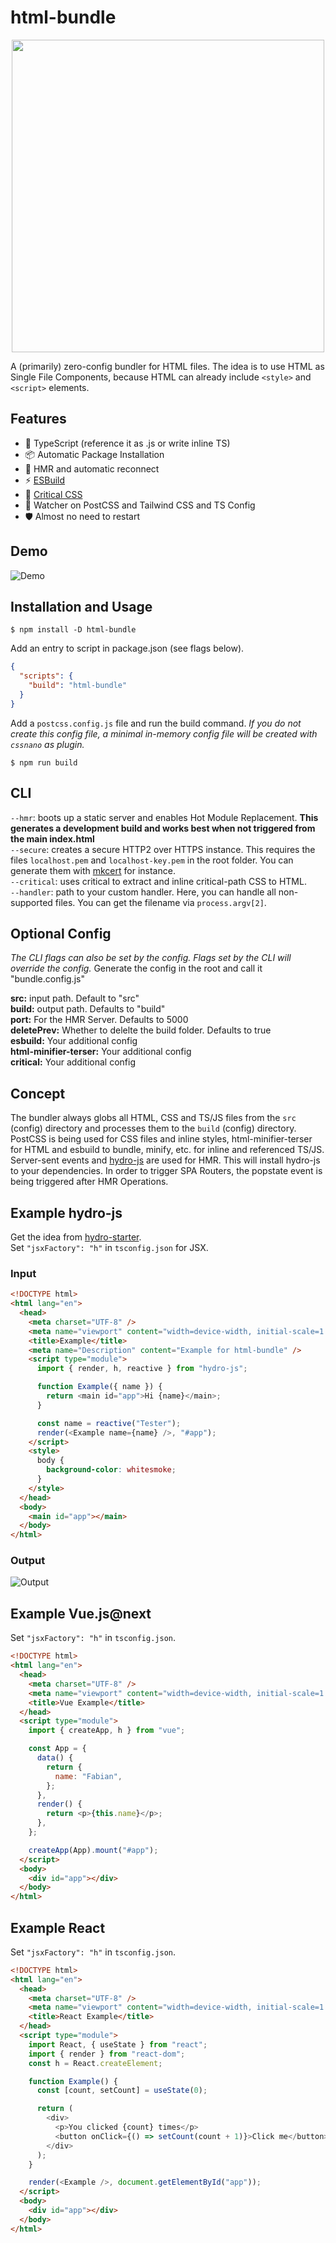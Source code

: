 # html-bundle

<p align="center">
  <img src="./logo.jpg" style="width:500px;" />
</p>

A (primarily) zero-config bundler for HTML files. The idea is to use HTML as Single File Components, because HTML can already include `<style>` and `<script>` elements.

## Features

- 🦾 TypeScript (reference it as .js or write inline TS)
- 📦 Automatic Package Installation
- 💨 HMR and automatic reconnect
- ⚡ [ESBuild](https://github.com/evanw/esbuild)
- 🦔 [Critical CSS](https://github.com/evanw/esbuild)
- 🚋 Watcher on PostCSS and Tailwind CSS and TS Config
- 🛡️ Almost no need to restart

## Demo

![Demo](./example.gif)

## Installation and Usage

```properties
$ npm install -D html-bundle
```

Add an entry to script in package.json (see flags below).

```json
{
  "scripts": {
    "build": "html-bundle"
  }
}
```

Add a `postcss.config.js` file and run the build command.
<em>If you do not create this config file, a minimal in-memory config file will be created with `cssnano` as plugin.</em>

```properties
$ npm run build
```

## CLI

`--hmr`: boots up a static server and enables Hot Module Replacement. **This generates a development build and works best when not triggered from the main index.html**<br>
`--secure`: creates a secure HTTP2 over HTTPS instance. This requires the files `localhost.pem` and `localhost-key.pem` in the root folder. You can generate them with [mkcert](https://github.com/FiloSottile/mkcert) for instance.<br>
`--critical`: uses critical to extract and inline critical-path CSS to HTML.<br>
`--handler`: path to your custom handler. Here, you can handle all non-supported files. You can get the filename via `process.argv[2]`.

## Optional Config

_The CLI flags can also be set by the config. Flags set by the CLI will override the config._
Generate the config in the root and call it "bundle.config.js"

**src:** input path. Default to "src"<br>
**build:** output path. Defaults to "build"<br>
**port:** For the HMR Server. Defaults to 5000<br>
**deletePrev:** Whether to delelte the build folder. Defaults to true<br>
**esbuild:** Your additional config<br>
**html-minifier-terser:** Your additional config<br>
**critical:** Your additional config<br>

## Concept

The bundler always globs all HTML, CSS and TS/JS files from the `src` (config) directory and processes them to the `build` (config) directory. PostCSS is being used for CSS files and inline styles, html-minifier-terser for HTML and esbuild to bundle, minify, etc. for inline and referenced TS/JS. Server-sent events and [hydro-js](https://github.com/Krutsch/hydro-js) are used for HMR. This will install hydro-js to your dependencies. In order to trigger SPA Routers, the popstate event is being triggered after HMR Operations.

## Example hydro-js

Get the idea from [hydro-starter](https://github.com/Krutsch/hydro-starter).<br>
Set `"jsxFactory": "h"` in `tsconfig.json` for JSX.

### Input

```html
<!DOCTYPE html>
<html lang="en">
  <head>
    <meta charset="UTF-8" />
    <meta name="viewport" content="width=device-width, initial-scale=1.0" />
    <title>Example</title>
    <meta name="Description" content="Example for html-bundle" />
    <script type="module">
      import { render, h, reactive } from "hydro-js";

      function Example({ name }) {
        return <main id="app">Hi {name}</main>;
      }

      const name = reactive("Tester");
      render(<Example name={name} />, "#app");
    </script>
    <style>
      body {
        background-color: whitesmoke;
      }
    </style>
  </head>
  <body>
    <main id="app"></main>
  </body>
</html>
```

### Output

![Output](output.JPG)

## Example Vue.js@next

Set `"jsxFactory": "h"` in `tsconfig.json`.

```html
<!DOCTYPE html>
<html lang="en">
  <head>
    <meta charset="UTF-8" />
    <meta name="viewport" content="width=device-width, initial-scale=1.0" />
    <title>Vue Example</title>
  </head>
  <script type="module">
    import { createApp, h } from "vue";

    const App = {
      data() {
        return {
          name: "Fabian",
        };
      },
      render() {
        return <p>{this.name}</p>;
      },
    };

    createApp(App).mount("#app");
  </script>
  <body>
    <div id="app"></div>
  </body>
</html>
```

## Example React

Set `"jsxFactory": "h"` in `tsconfig.json`.

```html
<!DOCTYPE html>
<html lang="en">
  <head>
    <meta charset="UTF-8" />
    <meta name="viewport" content="width=device-width, initial-scale=1.0" />
    <title>React Example</title>
  </head>
  <script type="module">
    import React, { useState } from "react";
    import { render } from "react-dom";
    const h = React.createElement;

    function Example() {
      const [count, setCount] = useState(0);

      return (
        <div>
          <p>You clicked {count} times</p>
          <button onClick={() => setCount(count + 1)}>Click me</button>
        </div>
      );
    }

    render(<Example />, document.getElementById("app"));
  </script>
  <body>
    <div id="app"></div>
  </body>
</html>
```
